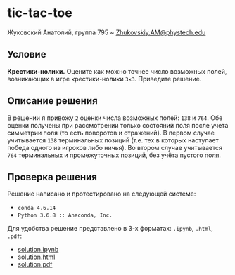 tic-tac-toe
====

Жуковский Анатолий, группа 795 ~ Zhukovskiy.AM@phystech.edu

Условие
----

**Крестики-нолики.** Оцените как можно точнее число возможных полей, возникающих в игре крестики-нолики `3×3`. Приведите решение.

Описание решения
----

В решении я привожу `2` оценки числа возможных полей: `138` и `764`. Обе оценки получены при рассмотрении только состояний поля после учета симметрии поля (то есть поворотов и отражений). В первом случае учитывается `138` терминальных позиций (т.е. тех в которых наступает победа одного из игроков либо ничья). Во втором случае учитывается `764` терминальных и промежуточных позиций, без учёта пустого поля. 

Проверка решения
----

Решение написано и протестировано на следующей системе:
- `conda 4.6.14`
- `Python 3.6.8 :: Anaconda, Inc.`

Для удобства решение представлено в 3-х форматах: `.ipynb`, `.html`, `.pdf`:
- [solution.ipynb](solution.ipynb)
- [solution.html](solution.html)
- [solution.pdf](solution.pdf)
